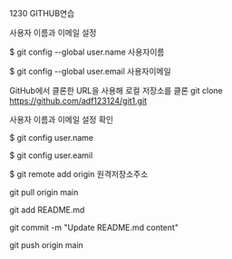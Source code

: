 1230 GITHUB연습


사용자 이름과 이메일 설정


$ git config --global user.name 사용자이름


$ git config --global user.email 사용자이메일


GitHub에서 클론한 URL을 사용해 로컬 저장소를 클론
git clone https://github.com/adf123124/git1.git

사용자 이름과 이메일 설정 확인


$ git config user.name


$ git config user.eamil


$ git remote add origin 원격저장소주소

git pull origin main


git add README.md


git commit -m "Update README.md content"


git push origin main 